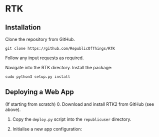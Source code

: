 # RTK

## Installation

Clone the repository from GitHub.

```
git clone https://github.com/RepublicOfThings/RTK
```

Follow any input requests as required.

Navigate into the RTK directory. Install the package:

```
sudo python3 setup.py install
```

## Deploying a Web App

(If starting from scratch)
0. Download and install RTK2 from GitHub (see above).

1. Copy the ```deploy.py``` script into the ```republicuser``` directory.

2. Initialise a new app configuration:


